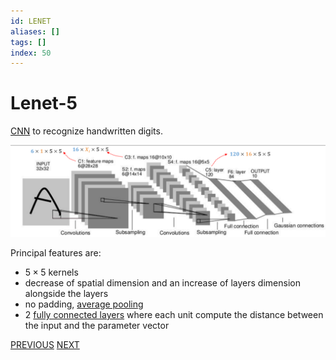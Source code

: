```yaml
---
id: LENET
aliases: []
tags: []
index: 50
---
```


# Lenet-5

[CNN](pages/computer_vision/machine_learning_cv/convolutional_neural_networks.md) to recognize handwritten digits.

![](assets/computer_vision/Pasted%20image%2020241001101124.png)

Principal features are:

- $5\times 5$ kernels
- decrease of spatial dimension and an increase of layers dimension alongside the layers
- no padding, [average pooling](pages/computer_vision/machine_learning_cv/convolutional_neural_networks.md#pooling%20layers)
- 2 [fully connected layers](pages/computer_vision/machine_learning_cv/deep_learning_and_neural_networks.md#fully%20connected%20layers) where each unit compute the distance between the input and the parameter vector

[PREVIOUS](pages/computer_vision/machine_learning_cv/convolutional_neural_networks.md) [NEXT](pages/computer_vision/machine_learning_cv/alexnet.md)
